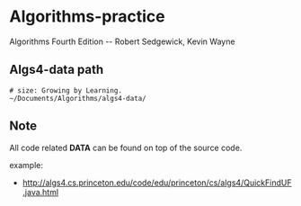 # Algorithms-practice

Algorithms Fourth Edition -- Robert Sedgewick, Kevin Wayne

## Algs4-data path

```shell
# size: Growing by Learning.
~/Documents/Algorithms/algs4-data/
```

## Note

All code related **DATA** can be found on top of the source code.

example: 
* http://algs4.cs.princeton.edu/code/edu/princeton/cs/algs4/QuickFindUF.java.html
